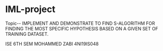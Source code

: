 # IML-project

Topic-- 
    IMPLEMENT AND DEMONSTRATE TO FIND S-ALGORITHM FOR FINDING THE MOST SPECIFIC HYPOTHESIS BASED ON A GIVEN SET OF TRAINING DATASET.
    
ISE 6TH SEM
MOHAMMED ZABI 4NI19IS048
